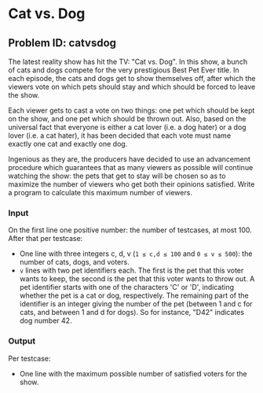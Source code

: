 # Cat vs. Dog
## Problem ID: catvsdog

The latest reality show has hit the TV: "Cat vs. Dog". In this show, a bunch of
cats and dogs compete for the very prestigious Best Pet Ever title. In each
episode, the cats and dogs get to show themselves off, after which the viewers
vote on which pets should stay and which should be forced to leave the show.

Each viewer gets to cast a vote on two things: one pet which should be kept on
the show, and one pet which should be thrown out. Also, based on the universal
fact that everyone is either a cat lover (i.e. a dog hater) or a dog lover
(i.e. a cat hater), it has been decided that each vote must name exactly one
cat and exactly one dog.

Ingenious as they are, the producers have decided to use an advancement
procedure which guarantees that as many viewers as possible will continue
watching the show: the pets that get to stay will be chosen so as to maximize
the number of viewers who get both their opinions satisfied. Write a program to
calculate this maximum number of viewers.

### Input
On the first line one positive number: the number of testcases, at most 100.
After that per testcase:

* One line with three integers c, d, v (`1 ≤ c,d ≤ 100` and `0 ≤ v ≤ 500`): the
  number of cats, dogs, and voters.
* `v` lines with two pet identifiers each. The first is the pet that this voter
  wants to keep, the second is the pet that this voter wants to throw out. A
  pet identifier starts with one of the characters 'C' or 'D', indicating
  whether the pet is a cat or dog, respectively. The remaining part of the
  identifier is an integer giving the number of the pet (between 1 and c for
  cats, and between 1 and d for dogs). So for instance, "D42" indicates dog
  number 42.

### Output
Per testcase:

* One line with the maximum possible number of satisfied voters for the show.

